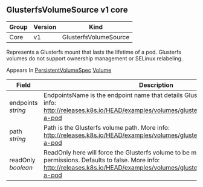 ## GlusterfsVolumeSource v1 core

Group        | Version     | Kind
------------ | ---------- | -----------
Core | v1 | GlusterfsVolumeSource



Represents a Glusterfs mount that lasts the lifetime of a pod. Glusterfs volumes do not support ownership management or SELinux relabeling.

<aside class="notice">
Appears In  <a href="#persistentvolumespec-v1">PersistentVolumeSpec</a>  <a href="#volume-v1">Volume</a> </aside>

Field        | Description
------------ | -----------
endpoints <br /> *string*  | EndpointsName is the endpoint name that details Glusterfs topology. More info: http://releases.k8s.io/HEAD/examples/volumes/glusterfs/README.md#create-a-pod
path <br /> *string*  | Path is the Glusterfs volume path. More info: http://releases.k8s.io/HEAD/examples/volumes/glusterfs/README.md#create-a-pod
readOnly <br /> *boolean*  | ReadOnly here will force the Glusterfs volume to be mounted with read-only permissions. Defaults to false. More info: http://releases.k8s.io/HEAD/examples/volumes/glusterfs/README.md#create-a-pod

